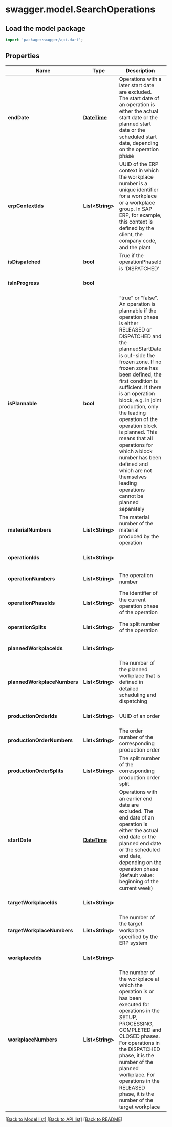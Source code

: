 # swagger.model.SearchOperations

## Load the model package
```dart
import 'package:swagger/api.dart';
```

## Properties
Name | Type | Description | Notes
------------ | ------------- | ------------- | -------------
**endDate** | [**DateTime**](DateTime.md) | Operations with a later start date are excluded. The start date of an operation is either the actual start date or the planned start date or the scheduled start date, depending on the operation phase | [optional] [default to null]
**erpContextIds** | **List&lt;String&gt;** | UUID of the ERP context in which the workplace number is a unique identifier for a workplace or a workplace group. In SAP ERP, for example, this context is defined by the client, the company code, and the plant | [optional] [default to []]
**isDispatched** | **bool** | True if the operationPhaseId is &#x27;DISPATCHED&#x27; | [optional] [default to null]
**isInProgress** | **bool** |  | [optional] [default to null]
**isPlannable** | **bool** | “true” or “false”. An operation is plannable if the operation phase is either RELEASED or DISPATCHED and the plannedStartDate is out-side the frozen zone. If no frozen zone has been defined, the first condition is sufficient. If there is an operation block, e.g. in joint production, only the leading operation of the operation block is planned. This means that all operations for which a block number has been defined and which are not themselves leading operations cannot be planned separately | [optional] [default to null]
**materialNumbers** | **List&lt;String&gt;** | The material number of the material produced by the operation | [optional] [default to []]
**operationIds** | **List&lt;String&gt;** |  | [optional] [default to []]
**operationNumbers** | **List&lt;String&gt;** | The operation number | [optional] [default to []]
**operationPhaseIds** | **List&lt;String&gt;** | The identifier of the current operation phase of the operation | [optional] [default to []]
**operationSplits** | **List&lt;String&gt;** | The split number of the operation | [optional] [default to []]
**plannedWorkplaceIds** | **List&lt;String&gt;** |  | [optional] [default to []]
**plannedWorkplaceNumbers** | **List&lt;String&gt;** | The number of the planned workplace that is defined in detailed scheduling and dispatching | [optional] [default to []]
**productionOrderIds** | **List&lt;String&gt;** | UUID of an order | [optional] [default to []]
**productionOrderNumbers** | **List&lt;String&gt;** | The order number of the corresponding production order | [optional] [default to []]
**productionOrderSplits** | **List&lt;String&gt;** | The split number of the corresponding production order split | [optional] [default to []]
**startDate** | [**DateTime**](DateTime.md) | Operations with an earlier end date are excluded. The end date of an operation is either the actual end date or the planned end date or the scheduled end date, depending on the operation phase (default value: beginning of the current week) | [optional] [default to null]
**targetWorkplaceIds** | **List&lt;String&gt;** |  | [optional] [default to []]
**targetWorkplaceNumbers** | **List&lt;String&gt;** | The number of the target workplace specified by the ERP system | [optional] [default to []]
**workplaceIds** | **List&lt;String&gt;** |  | [optional] [default to []]
**workplaceNumbers** | **List&lt;String&gt;** | The number of the workplace at which the operation is or has been executed for operations in the SETUP, PROCESSING, COMPLETED and CLOSED phases.  For operations in the DISPATCHED phase, it is the number of the planned workplace. For operations in the RELEASED phase, it is the number of the target workplace | [optional] [default to []]

[[Back to Model list]](../README.md#documentation-for-models) [[Back to API list]](../README.md#documentation-for-api-endpoints) [[Back to README]](../README.md)

